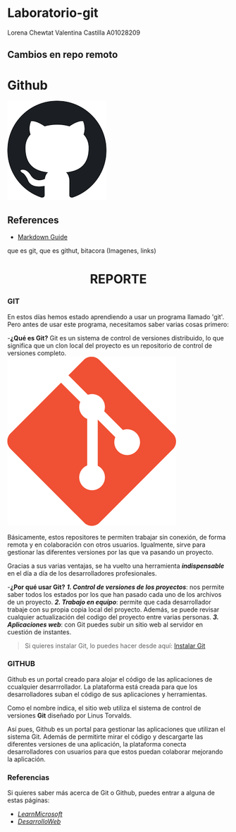# Laboratorio-git
Lorena Chewtat
Valentina Castilla A01028209

## Cambios en repo remoto
# Github
![Github logo](/Imagenes/logo.png)
## References
- [Markdown Guide](https://www.markdownguide.org/)

que es git, que es githut, bitacora (Imagenes, links)



<div align="center"><h1><strong>REPORTE</strong></h1></div>
<h3>GIT</h3>

En estos días hemos estado aprendiendo a usar un programa llamado 'git'. Pero antes de usar este programa, necesitamos saber varias cosas primero: 

-<strong>¿Qué es Git?</strong>
 Git es un sistema de control de versiones distribuido, lo que significa que un clon local del proyecto es un repositorio de control de versiones completo. 
![Github logo](/Imagenes/logogit.png)


Básicamente, estos repositores te permiten trabajar sin conexión, de forma remota y en colaboración con otros usuarios. Igualmente, sirve para gestionar las diferentes versiones por las que va pasando un proyecto.

Gracias a sus varias ventajas, se ha vuelto una herramienta ***indispensable*** en el día a día de los desarrolladores profesionales. 

-<strong>¿Por qué usar Git?</strong>
***1. Control de versiones de los proyectos***: nos permite saber todos los estados por los que han pasado cada uno de los archivos de un proyecto.
***2. Trabajo en equipo***: permite que cada desarrollador trabaje con su propia copia local del proyecto. Además, se puede revisar cualquier actualización del codigo del proyecto entre varias personas.
***3. Aplicaciones web***: con Git puedes subir un sitio web al servidor en cuestión de instantes.
>Si quieres instalar Git, lo puedes hacer desde aquí: [Instalar Git](https://git-scm.com/downloads)

<h3>GITHUB</h3>

Github es un portal creado para alojar el código de las aplicaciones de ccualquier desarrrollador. La plataforma está creada para que los desarrolladores suban el código de sus aplicaciones y herramientas.

Como el nombre indica, el sitio web utiliza el sistema de control de versiones **Git** diseñado por Linus Torvalds.

Así pues, Github es un portal para gestionar las aplicaciones que utilizan el sistema Git. Además de permitirte mirar el código y descargarte las diferentes versiones de una aplicación, la plataforma conecta desarrolladores con usuarios para que estos puedan colaborar mejorando la aplicación.

<h3> Referencias </h3>
Si quieres saber más acerca de Git o Github, puedes entrar a alguna de estas páginas:

* *[LearnMicrosoft](https://learn.microsoft.com/es-es/devops/develop/git/what-is-git)*
* *[DesarrolloWeb](https://desarrolloweb.com/home/git)*